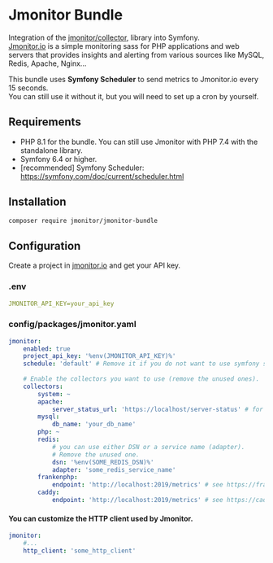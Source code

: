 # Jmonitor Bundle

Integration of the [jmonitor/collector](https://github.com/jmonitor/collector), library into Symfony.  
[Jmonitor.io](https://jmonitor.io) is a simple monitoring sass for PHP applications and web servers that provides insights and alerting from various sources like MySQL, Redis, Apache, Nginx...

This bundle uses **Symfony Scheduler** to send metrics to Jmonitor.io every 15 seconds.  
You can still use it without it, but you will need to set up a cron by yourself.

## Requirements
- PHP 8.1 for the bundle. You can still use Jmonitor with PHP 7.4 with the standalone library.
- Symfony 6.4 or higher.
- [recommended] Symfony Scheduler: https://symfony.com/doc/current/scheduler.html 

## Installation

```bash
composer require jmonitor/jmonitor-bundle
```
## Configuration

Create a project in [jmonitor.io](https://jmonitor.io) and get your API key.  

### .env
```yaml
JMONITOR_API_KEY=your_api_key
```

### config/packages/jmonitor.yaml
```yaml
jmonitor:
    enabled: true
    project_api_key: '%env(JMONITOR_API_KEY)%'
    schedule: 'default' # Remove it if you do not want to use symfony scheduler.
    
    # Enable the collectors you want to use (remove the unused ones).
    collectors:
        system: ~
        apache:
            server_status_url: 'https://localhost/server-status' # for more informations, see https://github.com/jmonitor/collector?tab=readme-ov-file#apache 
        mysql:
            db_name: 'your_db_name'
        php: ~
        redis: 
            # you can use either DSN or a service name (adapter). 
            # Remove the unused one.
            dsn: '%env(SOME_REDIS_DSN)%'
            adapter: 'some_redis_service_name'
        frankenphp:
            endpoint: 'http://localhost:2019/metrics' # see https://frankenphp.dev/docs/metrics/ and/or https://caddyserver.com/docs/metrics
        caddy:
            endpoint: 'http://localhost:2019/metrics' # see https://caddyserver.com/docs/metrics
```

####  You can customize the HTTP client used by Jmonitor.
```yaml
jmonitor:
    #...
    http_client: 'some_http_client'
```
